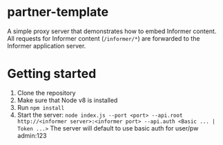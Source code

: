 # partner-template

A simple proxy server that demonstrates how to embed Informer content. All requests for Informer content (`/informer/*`) are forwarded to the Informer application server.

# Getting started
1. Clone the repository
2. Make sure that Node v8 is installed
3. Run `npm install`
4. Start the server: `node index.js --port <port> --api.root http://<informer server>:<informer port> --api.auth <Basic ... | Token ...>`  The server will default to use basic auth for user/pw admin:123

